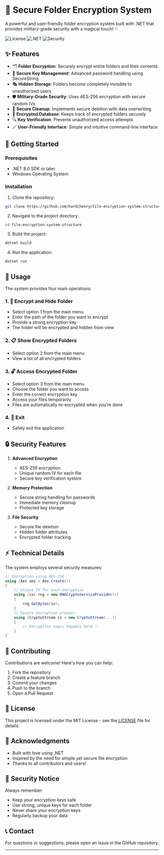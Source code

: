 # 🔐 Secure Folder Encryption System

A powerful and user-friendly folder encryption system built with .NET that provides military-grade security with a magical touch! ✨

![License](https://img.shields.io/badge/license-MIT-blue.svg)
![.NET](https://img.shields.io/badge/.NET-8.0-purple.svg)
![Security](https://img.shields.io/badge/security-AES256-green.svg)

## ✨ Features

- 🗂️ **Folder Encryption**: Securely encrypt entire folders and their contents
- 🔑 **Secure Key Management**: Advanced password handling using SecureString
- 🎭 **Hidden Storage**: Folders become completely invisible to unauthorized users
- 🛡️ **Military-Grade Security**: Uses AES-256 encryption with secure random IVs
- 🧹 **Secure Cleanup**: Implements secure deletion with data overwriting
- 📝 **Encrypted Database**: Keeps track of encrypted folders securely
- 🔍 **Key Verification**: Prevents unauthorized access attempts
- 🪄 **User-Friendly Interface**: Simple and intuitive command-line interface

## 🚀 Getting Started

### Prerequisites

- .NET 8.0 SDK or later
- Windows Operating System

### Installation

1. Clone the repository:
```bash
git clone https://github.com/hardchenry/file-encryption-system-structure.git
```

2. Navigate to the project directory:
```bash
cd file-encryption-system-structure
```

3. Build the project:
```bash
dotnet build
```

4. Run the application:
```bash
dotnet run
```

## 🎯 Usage

The system provides four main operations:

### 1. 📁 Encrypt and Hide Folder
- Select option 1 from the main menu
- Enter the path of the folder you want to encrypt
- Provide a strong encryption key
- The folder will be encrypted and hidden from view

### 2. 📋 Show Encrypted Folders
- Select option 2 from the main menu
- View a list of all encrypted folders

### 3. 🔓 Access Encrypted Folder
- Select option 3 from the main menu
- Choose the folder you want to access
- Enter the correct encryption key
- Access your files temporarily
- Files are automatically re-encrypted when you're done

### 4. 👋 Exit
- Safely exit the application

## 🔒 Security Features

1. **Advanced Encryption**
   - AES-256 encryption
   - Unique random IV for each file
   - Secure key verification system

2. **Memory Protection**
   - Secure string handling for passwords
   - Immediate memory cleanup
   - Protected key storage

3. **File Security**
   - Secure file deletion
   - Hidden folder attributes
   - Encrypted folder tracking

## ⚡ Technical Details

The system employs several security measures:

```csharp
// Encryption using AES-256
using (Aes aes = Aes.Create())
{
    // Unique IV for each encryption
    using (var rng = new RNGCryptoServiceProvider())
    {
        rng.GetBytes(iv);
    }
    // Secure encryption process
    using (CryptoStream cs = new CryptoStream(...))
    {
        // Encryption magic happens here ✨
    }
}
```

## 🤝 Contributing

Contributions are welcome! Here's how you can help:

1. Fork the repository
2. Create a feature branch
3. Commit your changes
4. Push to the branch
5. Open a Pull Request

## 📜 License

This project is licensed under the MIT License - see the [LICENSE](LICENSE) file for details.

## 🌟 Acknowledgments

- Built with love using .NET
- Inspired by the need for simple yet secure file encryption
- Thanks to all contributors and users!

## 🔐 Security Notice

Always remember:
- Keep your encryption keys safe
- Use strong, unique keys for each folder
- Never share your encryption keys
- Regularly backup your data

## 📞 Contact

For questions or suggestions, please open an issue in the GitHub repository.

---


